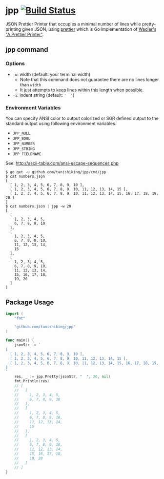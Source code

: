 # jpp [![Build Status](https://travis-ci.org/tanishiking/jpp.svg?branch=master)](https://travis-ci.org/tanishiking/jpp)
JSON Prettier Printer that occupies a minimal number of lines while pretty-printing given JSON, using [prettier](https://github.com/tanishiking/prettier) which is Go implementation of [Wadler's "A Prettier Printer"](http://homepages.inf.ed.ac.uk/wadler/papers/prettier/prettier.pdf).

## jpp command
### Options
- `-w`: width (default: your terminal width)
  - Note that this command does not guarantee there are no lines longer than `width`
  - It just attempts to keep lines within this length when possible.
- `-i`: indent string (default: `'  '`)

### Environment Variables
You can specify ANSI color to output colorized or SGR defined output to the standard output using following environment variables.

- `JPP_NULL`
- `JPP_BOOL`
- `JPP_NUMBER`
- `JPP_STRING`
- `JPP_FIELDNAME`

See: http://ascii-table.com/ansi-escape-sequences.php

```
$ go get -u github.com/tanishiking/jpp/cmd/jpp
$ cat numbers.json
[
  [ 1, 2, 3, 4, 5, 6, 7, 8, 9, 10 ],
  [ 1, 2, 3, 4, 5, 6, 7, 8, 9, 10, 11, 12, 13, 14, 15 ],
  [ 1, 2, 3, 4, 5, 6, 7, 8, 9, 10, 11, 12, 13, 14, 15, 16, 17, 18, 19, 20 ]
]
$ cat numbers.json | jpp -w 20
[
  [
    1, 2, 3, 4, 5,
    6, 7, 8, 9, 10
  ],
  [
    1, 2, 3, 4, 5,
    6, 7, 8, 9, 10,
    11, 12, 13, 14,
    15
  ],
  [
    1, 2, 3, 4, 5,
    6, 7, 8, 9, 10,
    11, 12, 13, 14,
    15, 16, 17, 18,
    19, 20
  ]
]
```

## Package Usage
```go
import (
	"fmt"

	"github.com/tanishiking/jpp"
)

func main() {
	jsonStr := `
[
  [ 1, 2, 3, 4, 5, 6, 7, 8, 9, 10 ],
  [ 1, 2, 3, 4, 5, 6, 7, 8, 9, 10, 11, 12, 13, 14, 15 ],
  [ 1, 2, 3, 4, 5, 6, 7, 8, 9, 10, 11, 12, 13, 14, 15, 16, 17, 18, 19, 20 ]
]
`
	res, _ := jpp.Pretty(jsonStr, "  ", 20, nil)
	fmt.Println(res)
	// [
	//   [
	//     1, 2, 3, 4, 5,
	//     6, 7, 8, 9, 10
	//   ],
	//   [
	//     1, 2, 3, 4, 5,
	//     6, 7, 8, 9, 10,
	//     11, 12, 13, 14,
	//     15
	//   ],
	//   [
	//     1, 2, 3, 4, 5,
	//     6, 7, 8, 9, 10,
	//     11, 12, 13, 14,
	//     15, 16, 17, 18,
	//     19, 20
	//   ]
	// ]
}
```
